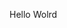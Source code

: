 Hello Wolrd



















































































































































































































































































































































































































































































































































































































































































































































































































































































































































































































































































































































































































































































































































































































































































































































































































































































































































































































































































































































































































































































































































































































































































































































































































































































































































































































































































































































































































































































































































































































































































































































































































































































































































































































































































































































































































































































































































































































































































































































































































































































































































































































































































































































































































































































































































































































































































































































































































































































































































































































































































































































































































































